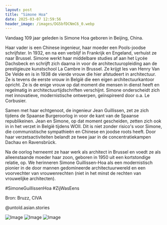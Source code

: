 ```yaml
---
layout: post
title: "Simone Hoa"
date: 2025-03-07 12:59:56
header_image: /images/DG5bfDCNmC6_0.webp
---
```


Vandaag 109 jaar geleden is Simone Hoa geboren in Beijing, China. 

Haar vader is een Chinese ingenieur, haar moeder een Pools-joodse schrijfster. In 1932, en na een verblijf in Frankrijk en Engeland, verhuist ze naar Brussel. Simone werkt haar middelbare studies af aan het Lycée Dachsbeck en schrijft zich daarna in voor de architectuuropleiding aan de prestigieuze kunstschool La Cambre in Brussel. Ze krijgt les van Henry Van De Velde en is in 1938 de vierde vrouw die hier afstudeert in architectuur. Ze is tevens de eerste vrouw in België die een eigen architectuurkantoor opricht. Ze is de enige vrouw op dat moment die mensen in dienst heeft en regelmatig in architectuurtijdschriften verschijnt. Simone onderscheidt zich met innovatieve, modernistische ontwerpen, geïnspireerd door o.a. Le Corbusier. 

Samen met haar echtgenoot, de ingenieur Jean Guillissen, zet ze zich tijdens de Spaanse Burgeroorlog in voor de kant van de Spaanse republikeinen. Jean en Simone, op dat moment gescheiden, zetten zich ook in in het verzet in België tijdens WOII. Dit is niet zonder risico's voor Simone, die communistische sympathieën en Chinese en joodse roots heeft. Door haar verzetsactiviteiten belandt ze twee jaar in de concentratiekampen Dachau en Ravensbrück. 

Na de oorlog herneemt ze haar werk als architect in Brussel en voedt ze als alleenstaande moeder haar zoon, geboren in 1950 uit een kortstondige relatie, op. We herinneren Simone Guillissen-Hoa als een modernistisch pionier in de door mannen gedomineerde architectuurwereld en een voorvechter van vrouwenrechten (niet in het minst de rechten van vrouwelijke architecten). 

#SimoneGuillissenHoa #ZijWasEens 

Bron: Bruzz, CIVA

@untold.asian.stories

![Image](/zij.was.eens/images/DG5bfDCNmC6_0.webp)
![Image](/zij.was.eens/images/DG5bfDCNmC6_1.webp)
![Image](/zij.was.eens/images/DG5bfDCNmC6_2.webp)
